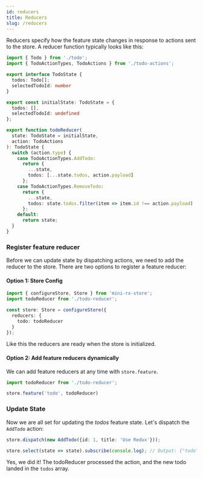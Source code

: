 ```yaml
---
id: reducers
title: Reducers
slug: /reducers
---
```


Reducers specify how the feature state changes in response to actions sent to the store. 
A reducer function typically looks like this:

```ts title="todo-reducer.ts"
import { Todo } from './todo';
import { TodoActionTypes, TodoActions } from './todo-actions';

export interface TodoState {
  todos: Todo[];
  selectedTodoId: number
}

export const initialState: TodoState = {
  todos: [],
  selectedTodoId: undefined
};

export function todoReducer(
  state: TodoState = initialState,
  action: TodoActions
): TodoState {
  switch (action.type) {
    case TodoActionTypes.AddTodo:
      return {
        ...state,
        todos: [...state.todos, action.payload]
      };
    case TodoActionTypes.RemoveTodo:
      return {
        ...state,
        todos: state.todos.filter(item => item.id !== action.payload)
      };
    default:
      return state;
  }
}
```

### Register feature reducer
Before we can update state by dispatching actions, we need to add the reducer to the store.
There are two options to register a feature reducer:
#### Option 1: Store Config
```ts
import { configureStore, Store } from 'mini-rx-store';
import todoReducer from './todo-reducer';

const store: Store = configureStore({
  reducers: {
    todo: todoReducer
  }
});
```

Like this the reducers are ready when the store is initialized.

#### Option 2: Add feature reducers dynamically
We can add feature reducers at any time with `store.feature`.

```ts
import todoReducer from './todo-reducer';

store.feature('todo', todoReducer)
```
### Update State
Now we are all set for updating the *todos* feature state.
Let's dispatch the `AddTodo` action:
```ts
store.dispatch(new AddTodo({id: 1, title: 'Use Redux'}));

store.select(state => state).subscribe(console.log); // Output: {"todo":{"todos":[{id: 1, title: "Use Redux"}]}}
```
Yes, we did it! The todoReducer processed the action, and the new todo landed in the `todos` array.
